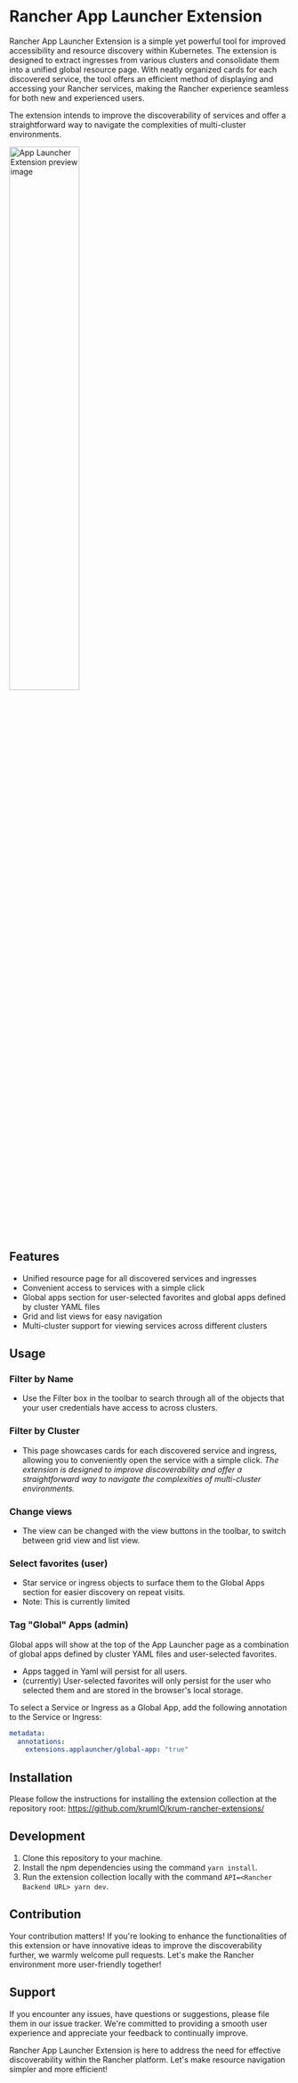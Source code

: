 # Rancher App Launcher Extension

Rancher App Launcher Extension is a simple yet powerful tool for improved accessibility and resource discovery within Kubernetes. The extension is designed to extract ingresses from various clusters and consolidate them into a unified global resource page. With neatly organized cards for each discovered service, the tool offers an efficient method of displaying and accessing your Rancher services, making the Rancher experience seamless for both new and experienced users.

The extension intends to improve the discoverability of services and offer a straightforward way to navigate the complexities of multi-cluster environments.

<img src="./docs/images/preview.png" width="50%" alt="App Launcher Extension preview image">

## Features

- Unified resource page for all discovered services and ingresses
- Convenient access to services with a simple click
- Global apps section for user-selected favorites and global apps defined by cluster YAML files
- Grid and list views for easy navigation
- Multi-cluster support for viewing services across different clusters

## Usage

### Filter by Name

- Use the Filter box in the toolbar to search through all of the objects that your user credentials have access to across clusters.

### Filter by Cluster

- This page showcases cards for each discovered service and ingress, allowing you to conveniently open the service with a simple click.
    *The extension is designed to improve discoverability and offer a straightforward way to navigate the complexities of multi-cluster environments.*

### Change views

- The view can be changed with the view buttons in the toolbar, to switch between grid view and list view.

### Select favorites (user)

- Star service or ingress objects to surface them to the Global Apps section for easier discovery on repeat visits.
- Note: This is currently limited 

### Tag "Global" Apps (admin)

Global apps will show at the top of the App Launcher page as a combination of global apps defined by cluster YAML files and user-selected favorites.

- Apps tagged in Yaml will persist for all users.
- (currently) User-selected favorites will only persist for the user who selected them and are stored in the browser's local storage.

To select a Service or Ingress as a Global App, add the following annotation to the Service or Ingress:

```yaml
metadata:
  annotations:
    extensions.applauncher/global-app: "true"
```

## Installation

Please follow the instructions for installing the extension collection at the repository root: https://github.com/krumIO/krum-rancher-extensions/

## Development

1. Clone this repository to your machine.
2. Install the npm dependencies using the command `yarn install`.
3. Run the extension collection locally with the command `API=<Rancher Backend URL> yarn dev`.

## Contribution

Your contribution matters! If you're looking to enhance the functionalities of this extension or have innovative ideas to improve the discoverability further, we warmly welcome pull requests. Let's make the Rancher environment more user-friendly together!

## Support

If you encounter any issues, have questions or suggestions, please file them in our issue tracker. We're committed to providing a smooth user experience and appreciate your feedback to continually improve.

Rancher App Launcher Extension is here to address the need for effective discoverability within the Rancher platform. Let's make resource navigation simpler and more efficient!
